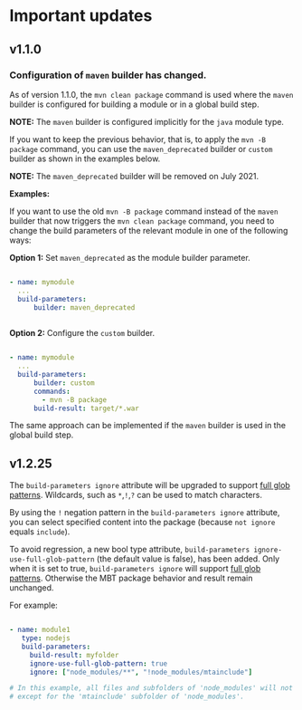 # <b>Important updates</b>

## v1.1.0 

### Configuration of `maven` builder has changed. 
As of version 1.1.0, the `mvn clean package` command is used where the `maven` builder is configured for building a module or in a global build step.

<b>NOTE:</b>  The `maven` builder is configured implicitly for the `java` module type.

If you want to keep the previous behavior, that is, to apply the `mvn -B package` command, you can use the `maven_deprecated` builder or `custom` builder as shown in the examples below.

<b>NOTE:</b> The `maven_deprecated` builder will be removed on July 2021.

<b>Examples:</b>

If you want to use the old `mvn -B package` command instead of the `maven` builder that now triggers the `mvn clean package` command, you need to change the build parameters of the relevant module in one of the following ways:



<b>Option 1:</b> Set `maven_deprecated` as the module builder parameter.

```yaml

- name: mymodule
  ... 
  build-parameters:
      builder: maven_deprecated
      
```

<b>Option 2:</b> Configure the `custom` builder.
```yaml

- name: mymodule
  ... 
  build-parameters:
      builder: custom
      commands:
        - mvn -B package
      build-result: target/*.war 
```

The same approach can be implemented if the `maven` builder is used in the global build step.

## v1.2.25
The `build-parameters ignore` attribute will be upgraded to support [full glob patterns](https://en.wikipedia.org/wiki/Glob_(programming)). Wildcards, such as `*`,`!`,`?` can be used to match characters. 

By using the `!` negation pattern in the `build-parameters ignore` attribute, you can select specified content into the package (because `not ignore` equals `include`).

To avoid regression, a new bool type attribute,   `build-parameters ignore-use-full-glob-pattern` (the default value is false), has been added. Only when it is set to true, `build-parameters ignore` will support [full glob patterns](https://en.wikipedia.org/wiki/Glob_(programming)). Otherwise the MBT package behavior and result remain unchanged.

For example:

```yaml

- name: module1
   type: nodejs
   build-parameters:     
     build-result: myfolder
     ignore-use-full-glob-pattern: true
     ignore: ["node_modules/**", "!node_modules/mtainclude"]

# In this example, all files and subfolders of 'node_modules' will not be packaged into the MTA archive, 
# except for the 'mtainclude' subfolder of 'node_modules'.

```

